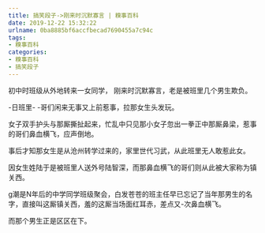 ```yaml
---
title: 搞笑段子->刚来时沉默寡言 | 糗事百科
date: 2019-12-22 15:32:22
urlname: 0ba8885bf6accfbecad7690455a7c94c
tags: 
- 糗事百科
categories:
- 糗事百科
- 搞笑段子
---
```

初中时班级从外地转来一女同学， 刚来时沉默寡言，老是被班里几个男生欺负。

-日班里- -哥们闲来无事又上前惹事，拉那女生头发玩。

女子双手护头与那厮撕扯起来，忙乱中只见那小女子忽出一拳正中那厮鼻梁，惹事的哥们鼻血横飞，应声倒地。

事后才知那女生是从沧州转学过来的，家里世代习武，从此班里无人敢惹此女。

因女生姓陆于是被班里人送外号陆智深，而那鼻血横飞的哥们则从此被大家称为镇关西。

g潮是N年后的中学同学班级聚会，白发苍苍的班主任早已忘记了当年那男生的名字，直接叫这厮镇关西，羞的这厮当场面红耳赤，差点又-次鼻血横飞。

而那个男生正是区区在下。


